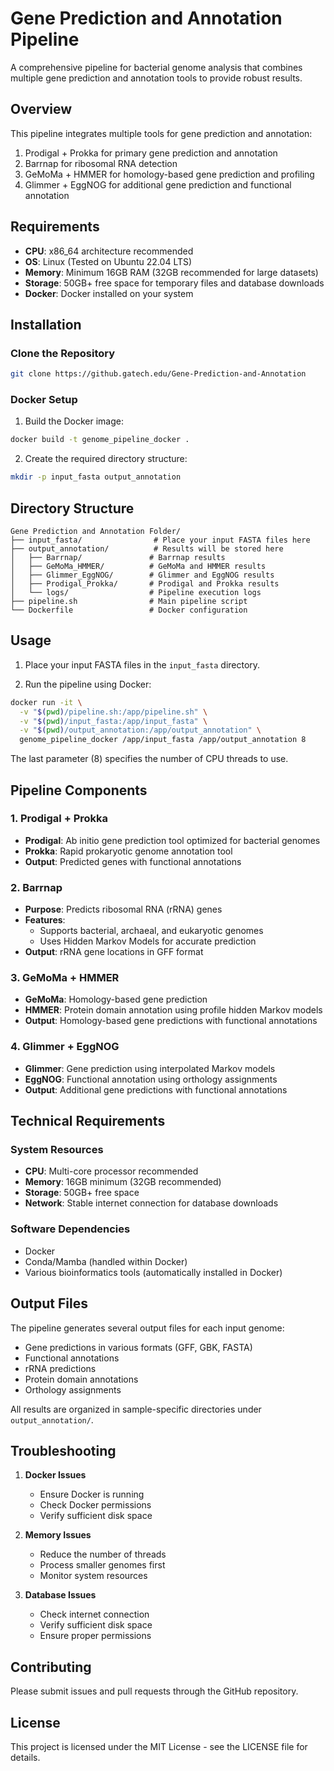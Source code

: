 # Gene Prediction and Annotation Pipeline

A comprehensive pipeline for bacterial genome analysis that combines multiple gene prediction and annotation tools to provide robust results.

## Overview

This pipeline integrates multiple tools for gene prediction and annotation:
1. Prodigal + Prokka for primary gene prediction and annotation
2. Barrnap for ribosomal RNA detection
3. GeMoMa + HMMER for homology-based gene prediction and profiling
4. Glimmer + EggNOG for additional gene prediction and functional annotation

## Requirements

- **CPU**: x86_64 architecture recommended
- **OS**: Linux (Tested on Ubuntu 22.04 LTS)
- **Memory**: Minimum 16GB RAM (32GB recommended for large datasets)
- **Storage**: 50GB+ free space for temporary files and database downloads
- **Docker**: Docker installed on your system

## Installation

### Clone the Repository

```bash
git clone https://github.gatech.edu/Gene-Prediction-and-Annotation
```

### Docker Setup

1. Build the Docker image:
```bash
docker build -t genome_pipeline_docker .
```

2. Create the required directory structure:
```bash
mkdir -p input_fasta output_annotation
```

## Directory Structure

```
Gene Prediction and Annotation Folder/
├── input_fasta/                # Place your input FASTA files here
├── output_annotation/          # Results will be stored here
│   ├── Barrnap/               # Barrnap results
│   ├── GeMoMa_HMMER/          # GeMoMa and HMMER results
│   ├── Glimmer_EggNOG/        # Glimmer and EggNOG results
│   ├── Prodigal_Prokka/       # Prodigal and Prokka results
│   └── logs/                  # Pipeline execution logs
├── pipeline.sh                # Main pipeline script
└── Dockerfile                 # Docker configuration
```

## Usage

1. Place your input FASTA files in the `input_fasta` directory.

2. Run the pipeline using Docker:
```bash
docker run -it \
  -v "$(pwd)/pipeline.sh:/app/pipeline.sh" \
  -v "$(pwd)/input_fasta:/app/input_fasta" \
  -v "$(pwd)/output_annotation:/app/output_annotation" \
  genome_pipeline_docker /app/input_fasta /app/output_annotation 8
```

The last parameter (8) specifies the number of CPU threads to use.

## Pipeline Components

### 1. Prodigal + Prokka
- **Prodigal**: Ab initio gene prediction tool optimized for bacterial genomes
- **Prokka**: Rapid prokaryotic genome annotation tool
- **Output**: Predicted genes with functional annotations

### 2. Barrnap
- **Purpose**: Predicts ribosomal RNA (rRNA) genes
- **Features**: 
  - Supports bacterial, archaeal, and eukaryotic genomes
  - Uses Hidden Markov Models for accurate prediction
- **Output**: rRNA gene locations in GFF format

### 3. GeMoMa + HMMER
- **GeMoMa**: Homology-based gene prediction
- **HMMER**: Protein domain annotation using profile hidden Markov models
- **Output**: Homology-based gene predictions with functional annotations

### 4. Glimmer + EggNOG
- **Glimmer**: Gene prediction using interpolated Markov models
- **EggNOG**: Functional annotation using orthology assignments
- **Output**: Additional gene predictions with functional annotations

## Technical Requirements

### System Resources
- **CPU**: Multi-core processor recommended
- **Memory**: 16GB minimum (32GB recommended)
- **Storage**: 50GB+ free space
- **Network**: Stable internet connection for database downloads

### Software Dependencies
- Docker
- Conda/Mamba (handled within Docker)
- Various bioinformatics tools (automatically installed in Docker)

## Output Files

The pipeline generates several output files for each input genome:
- Gene predictions in various formats (GFF, GBK, FASTA)
- Functional annotations
- rRNA predictions
- Protein domain annotations
- Orthology assignments

All results are organized in sample-specific directories under `output_annotation/`.

## Troubleshooting

1. **Docker Issues**
   - Ensure Docker is running
   - Check Docker permissions
   - Verify sufficient disk space

2. **Memory Issues**
   - Reduce the number of threads
   - Process smaller genomes first
   - Monitor system resources

3. **Database Issues**
   - Check internet connection
   - Verify sufficient disk space
   - Ensure proper permissions

## Contributing

Please submit issues and pull requests through the GitHub repository.

## License

This project is licensed under the MIT License - see the LICENSE file for details. 
